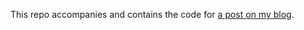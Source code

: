 This repo accompanies and contains the code for [a post on my blog][1].

[1]: https://blog.claude.nl/posts/nom-as-a-streaming-parser/
